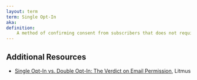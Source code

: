 ```yaml
---
layout: term
term: Single Opt-In
aka:
definition:
    A method of confirming consent from subscribers that does not require a secondary action on their part other than the initial signup. Typically happens via a form on a website, in an app, or at a physical location.
---
```


## Additional Resources

- [Single Opt-In vs. Double Opt-In: The Verdict on Email Permission](https://www.litmus.com/blog/single-opt-in-vs-double-opt-in-the-verdict-email-permission/), Litmus